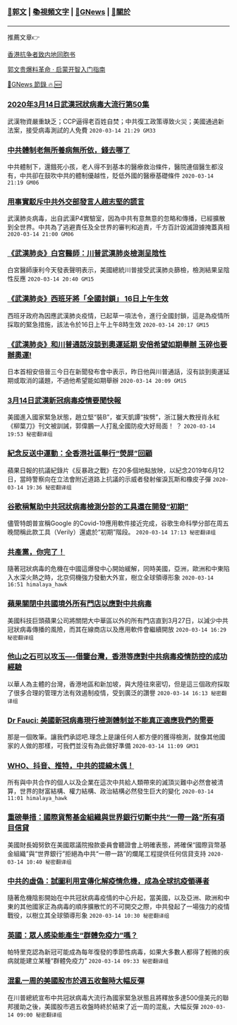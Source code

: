 ###  [:eagle:郭文](https://github.com/ourhimalayas/txt) | [:books:視頻文字](https://github.com/ourhimalayas/txt/blob/master/content/README.md) | [:newspaper:GNews](https://github.com/ourhimalayas/txt/blob/master/content/gnews/README.md) | [:pray:關於](https://github.com/ourhimalayas/home/tree/master/about)
---

推薦文章:point_right:

[香港抗争者致内地同胞书](https://github.com/ourhimalayas/news/blob/master/2019/08/a_letter_from_the_hong_kong_people.md)

[郭文贵爆料革命 · 启蒙开智入门指南](https://github.com/ourhimalayas/txt/issues/1)

[:newspaper:GNews 節錄 :fire: :new:](https://github.com/ourhimalayas/txt/blob/master/content/gnews/README.md) 



### [2020年3月14日武漢冠狀病毒大流行第50集](/content/gnews/1/README.md)

武漢物資嚴重缺乏；CCP逼得老百姓自焚；中共復工政策導致火災；美國通過新法案，接受病毒測試的人免費  `2020-03-14 21:29 GM33`

### [中共體制老無所養病無所依，錢去哪了](/content/gnews/2/README.md)

中共體制下，還餓死小孩，老人得不到基本的醫療救治條件，醫院連個醫生都沒有，中共卻在鼓吹中共的體制優越性，貶低外國的醫療基礎條件  `2020-03-14 21:19 GM06`

### [用事實駁斥中共外交部發言人趙志堅的謊言](/content/gnews/3/README.md)

武漢肺炎病毒，出自武漢P4實驗室，因為中共有意無意的忽略和傳播，已經擴散到全世界。中共為了逃避責任及全世界的審判和追責，千方百計毀滅證據掩蓋真相  `2020-03-14 21:00 GM06`

### [《武漢肺炎》白宮醫師：川普武漢肺炎檢測呈陰性](/content/gnews/4/README.md)

白宮醫師康利今天發表聲明表示，美國總統川普接受武漢肺炎篩檢，檢測結果呈陰性反應  `2020-03-14 20:40 GM15`

### [《武漢肺炎》西班牙將「全國封鎖」 16日上午生效](/content/gnews/5/README.md)

西班牙政府為因應武漢肺炎疫情，已起草一項法令，進行全國封鎖，這是為疫情所採取的緊急措施，該法令於16日上午上午8時生效  `2020-03-14 20:17 GM15`

### [《武漢肺炎》和川普通話沒談到奧運延期 安倍希望如期舉辦 玉碎也要辦奧運!](/content/gnews/6/README.md)

日本首相安倍晉三今日在新聞發布會中表示，昨日他與川普通話，沒有談到奧運延期或取消的議題，不過他希望能如期舉辦  `2020-03-14 20:09 GM15`

### [3月14日武漢新冠病毒疫情要聞快報](/content/gnews/7/README.md)

美國進入國家緊急狀態，趙立堅“裝B”，崔天凱譚“挨劈”，浙江醫大教授肖永紅《柳葉刀》刊文被訓誡，郭偉鵬一人打亂全國防疫大好局面！ ？  `2020-03-14 19:53 秘密翻译组`

### [紀念反送中運動：全香港社區舉行“熒屏”回顧](/content/gnews/8/README.md)

蘋果日報的抗議紀錄片《反暴政之戰》在20多個地點放映，以紀念2019年6月12日，當時警察向在立法會附近道路上抗議的示威者發射催淚瓦斯和橡皮子彈  `2020-03-14 19:36 秘密翻译组`

### [谷歌稱幫助中共冠狀病毒檢測分診的工具還在開發“初期”](/content/gnews/9/README.md)

儘管特朗普宣稱Google 的Covid-19應用軟件接近完成，谷歌生命科學分部在周五晚間稱此款工具（Verily）還處於“初期”階段。  `2020-03-14 17:13 秘密翻译组`

### [共產黨，你完了！](/content/gnews/10/README.md)

隨著冠狀病毒的危機在中國這爆發中心開始緩解，同時美國，亞洲，歐洲和中東陷入水深火熱之時，北京伺機強力發動大外宣，樹立全球領導形象  `2020-03-14 16:51 himalaya_hawk`

### [蘋果關閉中共國境外所有門店以應對中共病毒](/content/gnews/11/README.md)

美國科技巨頭蘋果公司將關閉大中華區以外的所有門店直到3月27日，以減少中共冠狀病毒傳播的風險，而其在線商店以及應用軟件會繼續開放  `2020-03-14 16:29 秘密翻译组`

### [他山之石可以攻玉&#8212;-借鑒台灣，香港等應對中共病毒疫情防控的成功經驗](/content/gnews/12/README.md)

以華人為主體的台灣，香港地區和新加坡，與大陸往來密切，但是這三個政府採取了很多合理的管理方法有效遏制疫情，受到廣泛的讚譽  `2020-03-14 16:13 秘密翻译组`

### [Dr Fauci: 美國新冠病毒現行檢測體制並不能真正適應我們的需要](/content/gnews/13/README.md)

那是一個敗筆。讓我們承認吧.理念上是讓任何人都方便的獲得檢測，就像其他國家的人做的那樣，可我們並沒有為此做好準備  `2020-03-14 11:09 GM31`

### [WHO、抖音、推特，中共的提線木偶！](/content/gnews/14/README.md)

所有與中共合作的個人以及企業在這次中共給人類帶來的滅頂災難中必然會被清算，世界的財富結構、權力結構、政治結構必然發生巨大的變化  `2020-03-14 11:01 himalaya_hawk`

### [重磅舉措：國際貨幣基金組織與世界銀行切斷中共“一帶一路”所有項目信貸](/content/gnews/15/README.md)

美國財長姆努欽在美國眾議院撥款委員會聽證會上明確表態，將確保“國際貨幣基金組織”與“世界銀行”拒絕為中共“一帶一路”的爛尾工程提供任何信貸支持  `2020-03-14 10:40 秘密翻译组`

### [中共的虛偽：試圖利用宣傳化解疫情危機，成為全球抗疫領導者](/content/gnews/16/README.md)

隨著危機陰影開始在中共冠狀病毒疫情的中心升起，當美國，以及亞洲、歐洲和中東的其他國家正為病毒的順序擴散忙的不可開交之際，中共發起了一場強力的疫情戰役，以樹立其全球領導形象  `2020-03-14 10:30 秘密翻译组`

### [英國：眾人感染能產生“群體免疫力”嗎？](/content/gnews/17/README.md)

帕特里克認為新冠可能成為每年復發的季節性病毒，如果大多數人都得了輕微的疾病就能建立某種“群體免疫力”  `2020-03-14 09:33 秘密翻译组`

### [混亂一周的美國股市於週五收盤時大幅反彈](/content/gnews/18/README.md)

在川普總統宣布中共冠狀病毒大流行為國家緊急狀態且將釋放多達500億美元的聯邦援助之後，美國股市週五收盤時終於結束了近一周的混亂，大幅反彈  `2020-03-14 09:00 秘密翻译组`

